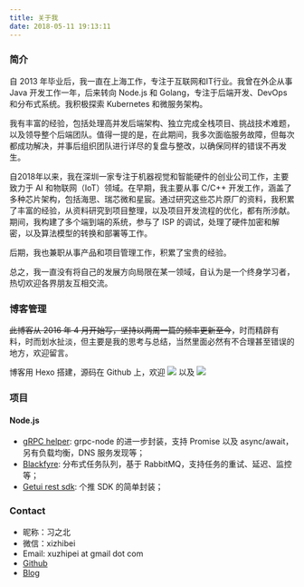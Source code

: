 ```yaml
---
title: 关于我
date: 2018-05-11 19:13:11
---
```


### 简介

自 2013 年毕业后，我一直在上海工作，专注于互联网和IT行业。我曾在外企从事 Java 开发工作一年，后来转向 Node.js 和 Golang，专注于后端开发、DevOps 和分布式系统。我积极探索 Kubernetes 和微服务架构。

我有丰富的经验，包括处理高并发后端架构、独立完成全栈项目、挑战技术难题，以及领导整个后端团队。值得一提的是，在此期间，我多次面临服务故障，但每次都成功解决，并事后组织团队进行详尽的复盘与整改，以确保同样的错误不再发生。

自2018年以来，我在深圳一家专注于机器视觉和智能硬件的创业公司工作，主要致力于 AI 和物联网（IoT）领域。在早期，我主要从事 C/C++ 开发工作，涵盖了多种芯片架构，包括海思、瑞芯微和星宸。通过研究这些芯片原厂的资料，我积累了丰富的经验，从资料研究到项目整理，以及项目开发流程的优化，都有所涉献。期间，我构建了多个端到端的系统，参与了 ISP 的调试，处理了硬件加密和解密，以及算法模型的转换和部署等工作。

后期，我也兼职从事产品和项目管理工作，积累了宝贵的经验。

总之，我一直没有将自己的发展方向局限在某一领域，自认为是一个终身学习者，热切欢迎各界朋友互相交流。

### 博客管理

~~此博客从 2016 年 4 月开始写，坚持以两周一篇的频率更新至今~~，时而精辟有料，时而划水扯淡，但主要是我的思考与总结，当然里面必然有不合理甚至错误的地方，欢迎留言。

博客用 Hexo 搭建，源码在 Github 上，欢迎 [![](https://img.shields.io/github/stars/xizhibei/blog.svg?style=social&label=Star)](https://github.com/xizhibei/blog/issues) 以及 [![](https://img.shields.io/github/watchers/xizhibei/blog.svg?style=social&label=Watch)](https://github.com/xizhibei/blog/issues)

### 项目

#### Node.js

- [gRPC helper](https://github.com/xizhibei/grpc-helper): grpc-node 的进一步封装，支持 Promise 以及 async/await，另有负载均衡，DNS 服务发现等；
- [Blackfyre](https://github.com/xizhibei/blackfyre): 分布式任务队列，基于 RabbitMQ，支持任务的重试、延迟、监控等；
- [Getui rest sdk](https://github.com/xizhibei/getui-rest-sdk): 个推 SDK 的简单封装；

### Contact

- 昵称：习之北
- 微信：xizhibei
- Email: xuzhipei at gmail dot com
- [Github](https://github.com/xizhibei)
- [Blog](https://blog.xizhibei.me)
